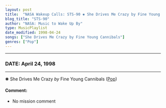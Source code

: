 ```yaml
---
layout: post
title:  "NASA Wakeup Calls: STS-90 ✺ She Drives Me Crazy by Fine Young Cannibals ✫ April 24, 1998"
blog_title: "STS-90"
author: "NASA: Music to Wake Up By"
type: MusicPlaylist
date_modified: 1998-04-24
songs: ["She Drives Me Crazy by Fine Young Cannibals"]
genres: ["Pop"]
---
```


----
### DATE: April 24, 1998
----
✺ She Drives Me Crazy *by* Fine Young Cannibals ([Pop](https://www.discogs.com/genre/Pop)) <a target="blank_" href="https://www.discogs.com/Fine-Young-Cannibals-She-Drives-Me-Crazy/release/8912464">
    <i class="fas fa-compact-disc"
       title="Discogs entry for this song"
       alt="Discogs entry for this song"
       style="font-size: 1.1em;"></i></a>
    

#### Comment:
* No mission comment



<br/>
<center>
	<a target="_blank"
	   href="https://twitter.com/intent/tweet?hashtags=Space,NASA,Playlist,NASAWakeupCalls,SpaceProgram&text=🚀 {{ page.author}}, '{{ page.songs.first }}' {{ page.title }}, {{ page.date | date: '%B %d, %Y' }}, {{ site.url }}{{ page.url }}&via=nasawakeupcalls"><i class="fab fa-twitter" title="Tweet this page" alt="Tweet this page" style="font-size: 1.3em;"></i></a>
	&nbsp; 	<i class="fas fa-user-astronaut" style="font-size: 1.5em;"></i> &nbsp;
    <a id="custom_amazon_link"
       type="amzn" search="#"
       category="popular music">
    <i class="fab fa-amazon" style="font-size: 1.3em;"></i></a>
</center>

<!-- Randomly resolve an individual entry from a song array -->
<script src="/assets/javascript/seedrandom.min.js"></script>
<script>
  var wake_me_up = ["She Drives Me Crazy by Fine Young Cannibals"];
  var prng = new Math.seedrandom();
  function randomSong() {
    song = wake_me_up[Math.floor(Math.random() * wake_me_up.length)];
    var amazon_link = document.getElementById("custom_amazon_link");
    amazon_link.setAttribute("search", song);
  }
  window.onload = randomSong();
</script>
